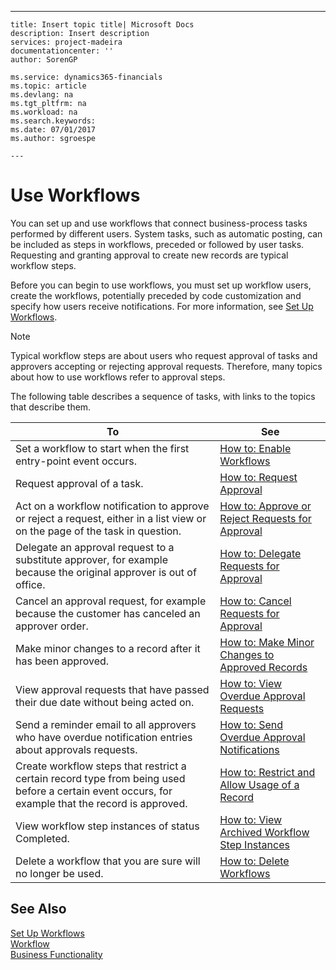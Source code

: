 ---
    title: Insert topic title| Microsoft Docs
    description: Insert description
    services: project-madeira
    documentationcenter: ''
    author: SorenGP

    ms.service: dynamics365-financials
    ms.topic: article
    ms.devlang: na
    ms.tgt_pltfrm: na
    ms.workload: na
    ms.search.keywords:
    ms.date: 07/01/2017
    ms.author: sgroespe

    ---
# Use Workflows
You can set up and use workflows that connect business\-process tasks performed by different users. System tasks, such as automatic posting, can be included as steps in workflows, preceded or followed by user tasks. Requesting and granting approval to create new records are typical workflow steps.  
  
 Before you can begin to use workflows, you must set up workflow users, create the workflows, potentially preceded by code customization and specify how users receive notifications. For more information, see [Set Up Workflows](../../BusinessFunctionality/Workflow/set-up-workflows.md).  
  
> [!NOTE]  
>  Typical workflow steps are about users who request approval of tasks and approvers accepting or rejecting approval requests. Therefore, many topics about how to use workflows refer to approval steps.  
  
 The following table describes a sequence of tasks, with links to the topics that describe them.  
  
|**To**|**See**|  
|------------|-------------|  
|Set a workflow to start when the first entry\-point event occurs.|[How to: Enable Workflows](../../BusinessFunctionality/Workflow/how-to-enable-workflows.md)|  
|Request approval of a task.|[How to: Request Approval](../../BusinessFunctionality/Workflow/how-to-request-approval.md)|  
|Act on a workflow notification to approve or reject a request, either in a list view or on the page of the task in question.|[How to: Approve or Reject Requests for Approval](../../BusinessFunctionality/Workflow/how-to-approve-or-reject-requests-for-approval.md)|  
|Delegate an approval request to a substitute approver, for example because the original approver is out of office.|[How to: Delegate Requests for Approval](../../BusinessFunctionality/Workflow/how-to-delegate-requests-for-approval.md)|  
|Cancel an approval request, for example because the customer has canceled an approver order.|[How to: Cancel Requests for Approval](../../BusinessFunctionality/Workflow/how-to-cancel-requests-for-approval.md)|  
|Make minor changes to a record after it has been approved.|[How to: Make Minor Changes to Approved Records](../../BusinessFunctionality/Workflow/how-to-make-minor-changes-to-approved-records.md)|  
|View approval requests that have passed their due date without being acted on.|[How to: View Overdue Approval Requests](../../BusinessFunctionality/Workflow/how-to-view-overdue-approval-requests.md)|  
|Send a reminder email to all approvers who have overdue notification entries about approvals requests.|[How to: Send Overdue Approval Notifications](../../BusinessFunctionality/Workflow/how-to-send-overdue-approval-notifications.md)|  
|Create workflow steps that restrict a certain record type from being used before a certain event occurs, for example that the record is approved.|[How to: Restrict and Allow Usage of a Record](../../BusinessFunctionality/Workflow/how-to-restrict-and-allow-usage-of-a-record.md)|  
|View workflow step instances of status Completed.|[How to: View Archived Workflow Step Instances](../../BusinessFunctionality/Workflow/how-to-view-archived-workflow-step-instances.md)|  
|Delete a workflow that you are sure will no longer be used.|[How to: Delete Workflows](../../BusinessFunctionality/Workflow/how-to-delete-workflows.md)|  
  
## See Also  
 [Set Up Workflows](../../BusinessFunctionality/Workflow/set-up-workflows.md)   
 [Workflow](../../BusinessFunctionality/Workflow/workflow.md)   
 [Business Functionality](../Topic/Business%20Functionality.md)